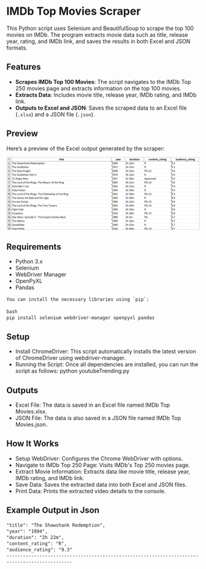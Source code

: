 # IMDb Top Movies Scraper

This Python script uses Selenium and BeautifulSoup to scrape the top 100 movies on IMDb. The program extracts movie data such as title, release year, rating, and IMDb link, and saves the results in both Excel and JSON formats.

## Features

- **Scrapes IMDb Top 100 Movies**: The script navigates to the IMDb Top 250 movies page and extracts information on the top 100 movies.
- **Extracts Data**: Includes movie title, release year, IMDb rating, and IMDb link.
- **Outputs to Excel and JSON**: Saves the scraped data to an Excel file (`.xlsx`) and a JSON file (`.json`).

## Preview

Here’s a preview of the Excel output generated by the scraper:

![Excel Preview](./preview.png)

## Requirements

- Python 3.x
- Selenium
- WebDriver Manager
- OpenPyXL
- Pandas

```
You can install the necessary libraries using `pip`:

bash
pip install selenium webdriver-manager openpyxl pandas
```

## Setup

- Install ChromeDriver: This script automatically installs the latest version of ChromeDriver using webdriver-manager.
- Running the Script: Once all dependencies are installed, you can run the script as follows: python youtubeTrending.py

## Outputs

- Excel File: The data is saved in an Excel file named IMDb Top Movies.xlsx.
- JSON File: The data is also saved in a JSON file named IMDb Top Movies.json.

## How It Works

- Setup WebDriver: Configures the Chrome WebDriver with options.
- Navigate to IMDb Top 250 Page: Visits IMDb's Top 250 movies page.
- Extract Movie Information: Extracts data like movie title, release year, IMDb rating, and IMDb link.
- Save Data: Saves the extracted data into both Excel and JSON files.
- Print Data: Prints the extracted video details to the console.

## Example Output in Json

    "title": "The Shawshank Redemption",
    "year": "1994",
    "duration": "2h 22m",
    "content_rating": "R",
    "audience_rating": "9.3"
    ----------------------------------------------------------------------------------------------
